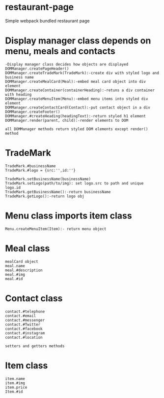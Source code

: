 # restaurant-page
Simple webpack bundled restaurant page

# Display manager class depends on menu, meals and contacts
    -Display manager class decides how objects are displayed
    DOMManager.createPageHeader()
    DOMManager.createTradeMark(TradeMark):-create div with styled logo and business name
    DOMManager.createMealCard(Meal):-embed meal card object into div element
    DOMManager.createContainer(containerHeading):-retuns a div container with heading
    DOMManager.createMenuItem(Menu):-embed menu items into styled div element
    DOMManager.createContactCard(Contact):-put contact object in a div
    DOMManager.createFooter()
    DOMManager.#createHeading(headingText):-return styled h1 element
    DOMManager.render(parent, child):-render elements to DOM

    all DOMManager methods return styled DOM elements except render() method
# TradeMark
    TradeMark.#businessName
    TradeMark.#logo = {src:'',id:''}

    TradeMark.setBusinessName(businessName)
    TradeMark.setLogo(path/to/img): set logo.src to path and unique logo.id
    TradeMark.getBusinessName():-return businessName
    TradeMark.getLogo():-return logo obj


# Menu class imports item class
    
    Menu.createMenuItem(Item):- return menu object
    
# Meal class
    mealCard object
    meal.name
    meal.#description
    meal.#img
    meal.#id

# Contact class

    contact.#telephone
    contact.#email
    contact.#messenger
    contact.#Twitter
    contact.#facebook
    contact.#instagram
    contact.#location

    setters and getters methods
# Item class
    item.name
    item.#img
    item.price
    Item.#id

